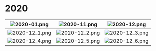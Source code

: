 # 2020

| ![2020-01.png](images/2020-01.png) | ![2020-11.png](images/2020-11.png) | ![2020-12.png](images/2020-12.png) | 
|---|---|---|
| ![2020-12_1.png](images/2020-12_1.png) | ![2020-12_2.png](images/2020-12_2.png) | ![2020-12_3.png](images/2020-12_3.png) | 
| ![2020-12_4.png](images/2020-12_4.png) | ![2020-12_5.png](images/2020-12_5.png) | ![2020-12_6.png](images/2020-12_6.png) | 
